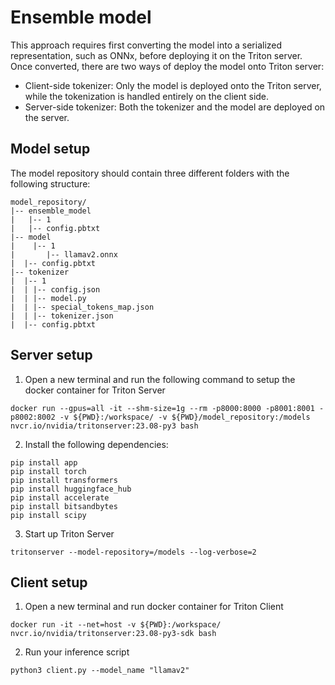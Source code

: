 # Ensemble model

This approach requires first converting the model into a serialized representation, such as ONNx, before deploying it on the Triton server. Once converted, there are two ways of deploy the model onto Triton server:

- Client-side tokenizer: Only the model is deployed onto the Triton server, while the tokenization is handled entirely on the client side. 
- Server-side tokenizer: Both the tokenizer and the model are deployed on the server. 

## Model setup

The model repository should contain three different folders with the following structure:

```
model_repository/
|-- ensemble_model
|   |-- 1
|   |-- config.pbtxt
|-- model
|    |-- 1
|       |-- llamav2.onnx
|  |-- config.pbtxt
|-- tokenizer
|  |-- 1
|  | |-- config.json
|  | |-- model.py
|  | |-- special_tokens_map.json
|  | |-- tokenizer.json
|  |-- config.pbtxt
```


## Server setup
1. Open a new terminal and run the following command to setup the docker container for Triton Server

```
docker run --gpus=all -it --shm-size=1g --rm -p8000:8000 -p8001:8001 -p8002:8002 -v ${PWD}:/workspace/ -v ${PWD}/model_repository:/models nvcr.io/nvidia/tritonserver:23.08-py3 bash
```

2. Install the following dependencies:
```
pip install app
pip install torch
pip install transformers
pip install huggingface_hub
pip install accelerate
pip install bitsandbytes
pip install scipy
```

3. Start up Triton Server
```
tritonserver --model-repository=/models --log-verbose=2
```

## Client setup
1. Open a new terminal and run docker container for Triton Client
```
docker run -it --net=host -v ${PWD}:/workspace/ nvcr.io/nvidia/tritonserver:23.08-py3-sdk bash
```
2. Run your inference script
```
python3 client.py --model_name "llamav2"
```